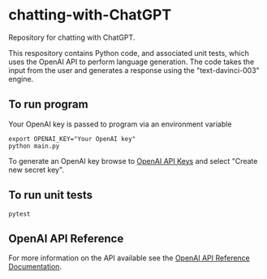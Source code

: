 # chatting-with-ChatGPT

Repository for chatting with ChatGPT.

 This respository contains Python code, and associated unit tests, which uses the OpenAI API to perform language generation. The code takes the input from the user and generates a response using the "text-davinci-003" engine.

## To run program

Your OpenAI key is passed to program via an environment variable

```shell
export OPENAI_KEY="Your OpenAI key"
python main.py
```

To generate an OpenAI key browse to [OpenAI API Keys](https://platform.openai.com/account/api-keys) and select "Create new secret key".


## To run unit tests

```shell
pytest
```

## OpenAI API Reference

For more information on the API available see the [OpenAI API Reference Documentation](https://platform.openai.com/docs/api-reference).
